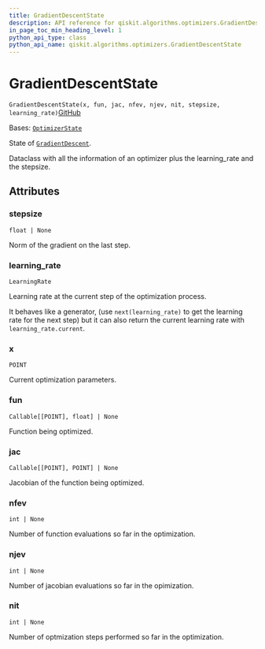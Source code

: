 ```yaml
---
title: GradientDescentState
description: API reference for qiskit.algorithms.optimizers.GradientDescentState
in_page_toc_min_heading_level: 1
python_api_type: class
python_api_name: qiskit.algorithms.optimizers.GradientDescentState
---
```


# GradientDescentState

<span id="qiskit.algorithms.optimizers.GradientDescentState" />

`GradientDescentState(x, fun, jac, nfev, njev, nit, stepsize, learning_rate)`[GitHub](https://github.com/qiskit/qiskit/tree/stable/0.43/qiskit/algorithms/optimizers/gradient_descent.py "view source code")

Bases: [`OptimizerState`](qiskit.algorithms.optimizers.OptimizerState "qiskit.algorithms.optimizers.steppable_optimizer.OptimizerState")

State of [`GradientDescent`](qiskit.algorithms.optimizers.GradientDescent "qiskit.algorithms.optimizers.GradientDescent").

Dataclass with all the information of an optimizer plus the learning\_rate and the stepsize.

## Attributes

<span id="qiskit.algorithms.optimizers.GradientDescentState.stepsize" />

### stepsize

`float | None`

Norm of the gradient on the last step.

<span id="qiskit.algorithms.optimizers.GradientDescentState.learning_rate" />

### learning\_rate

`LearningRate`

Learning rate at the current step of the optimization process.

It behaves like a generator, (use `next(learning_rate)` to get the learning rate for the next step) but it can also return the current learning rate with `learning_rate.current`.

<span id="qiskit.algorithms.optimizers.GradientDescentState.x" />

### x

`POINT`

Current optimization parameters.

<span id="qiskit.algorithms.optimizers.GradientDescentState.fun" />

### fun

`Callable[[POINT], float] | None`

Function being optimized.

<span id="qiskit.algorithms.optimizers.GradientDescentState.jac" />

### jac

`Callable[[POINT], POINT] | None`

Jacobian of the function being optimized.

<span id="qiskit.algorithms.optimizers.GradientDescentState.nfev" />

### nfev

`int | None`

Number of function evaluations so far in the optimization.

<span id="qiskit.algorithms.optimizers.GradientDescentState.njev" />

### njev

`int | None`

Number of jacobian evaluations so far in the opimization.

<span id="qiskit.algorithms.optimizers.GradientDescentState.nit" />

### nit

`int | None`

Number of optmization steps performed so far in the optimization.


